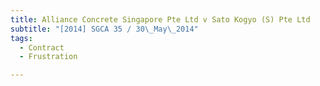 ```yaml
---
title: Alliance Concrete Singapore Pte Ltd v Sato Kogyo (S) Pte Ltd
subtitle: "[2014] SGCA 35 / 30\_May\_2014"
tags:
  - Contract
  - Frustration

---
```



